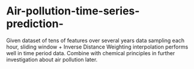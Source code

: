 # Air-pollution-time-series-prediction-
Given dataset of tens of features over several years data sampling each hour, sliding window + Inverse Distance Weighting interpolation performs well in time period data. Combine with chemical principles in further investigation about air pollution later.

